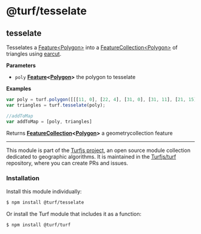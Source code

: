 # @turf/tesselate

<!-- Generated by documentation.js. Update this documentation by updating the source code. -->

## tesselate

Tesselates a [Feature&lt;Polygon>](Feature<Polygon>) into a [FeatureCollection&lt;Polygon>](FeatureCollection<Polygon>) of triangles
using [earcut](https://github.com/mapbox/earcut).

**Parameters**

-   `poly` **[Feature](http://geojson.org/geojson-spec.html#feature-objects)&lt;[Polygon](http://geojson.org/geojson-spec.html#polygon)>** the polygon to tesselate

**Examples**

```javascript
var poly = turf.polygon([[[11, 0], [22, 4], [31, 0], [31, 11], [21, 15], [11, 11], [11, 0]]]);
var triangles = turf.tesselate(poly);

//addToMap
var addToMap = [poly, triangles]
```

Returns **[FeatureCollection](http://geojson.org/geojson-spec.html#feature-collection-objects)&lt;[Polygon](http://geojson.org/geojson-spec.html#polygon)>** a geometrycollection feature

<!-- This file is automatically generated. Please don't edit it directly:
if you find an error, edit the source file (likely index.js), and re-run
./scripts/generate-readmes in the turf project. -->

---

This module is part of the [Turfjs project](http://turfjs.org/), an open source
module collection dedicated to geographic algorithms. It is maintained in the
[Turfjs/turf](https://github.com/Turfjs/turf) repository, where you can create
PRs and issues.

### Installation

Install this module individually:

```sh
$ npm install @turf/tesselate
```

Or install the Turf module that includes it as a function:

```sh
$ npm install @turf/turf
```
